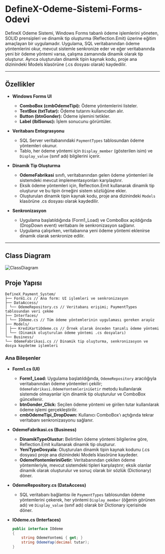 # DefineX-Odeme-Sistemi-Forms-Odevi 

DefineX Odeme Sistemi, Windows Forms tabanlı ödeme işlemlerini yöneten, SOLID prensipleri ve dinamik tip oluşturma (Reflection.Emit) üzerine eğitim amaçlayan bir uygulamadır. Uygulama, SQL veritabanından ödeme yöntemlerini okur, mevcut sistemle senkronize eder ve eğer veritabanında yeni bir ödeme yöntemi varsa, çalışma zamanında dinamik olarak tip oluşturur. Ayrıca oluşturulan dinamik tipin kaynak kodu, proje ana dizinindeki Models klasörüne (.cs dosyası olarak) kaydedilir.

---

## Özellikler

- **Windows Forms UI**
  - **ComboBox (cmbOdemeTipi):** Ödeme yöntemlerini listeler.
  - **TextBox (txtTutar):** Ödeme tutarını kullanıcıdan alır.
  - **Button (btnGonder):** Ödeme işlemini tetikler.
  - **Label (lblSonuc):** İşlem sonucunu görüntüler.

- **Veritabanı Entegrasyonu**
  - SQL Server veritabanındaki `PaymentTypes` tablosundan ödeme yöntemleri okunur.
  - Tablo, her ödeme yöntemi için `Display_member` (gösterilen isim) ve `Display_value` (sınıf adı) bilgilerini içerir.

- **Dinamik Tip Oluşturma**
  - **OdemeFabrikasi** sınıfı, veritabanından gelen ödeme yöntemleri ile sistemdeki mevcut implementasyonları karşılaştırır.
  - Eksik ödeme yöntemleri için, Reflection.Emit kullanarak dinamik tip oluşturur ve bu tipin örneğini sistem sözlüğüne ekler.
  - Oluşturulan dinamik tipin kaynak kodu, proje ana dizinindeki `Models` klasörüne .cs dosyası olarak kaydedilir.

- **Senkronizasyon**
  - Uygulama başlatıldığında (Form1_Load) ve ComboBox açıldığında (DropDown event) veritabanı ile senkronizasyon sağlanır.
  - Uygulama çalışırken, veritabanına yeni ödeme yöntemi eklenirse dinamik olarak senkronize edilir.

---
## Class Diagram

![ClassDiagram](https://github.com/user-attachments/assets/77017c03-ab7d-46a7-a40c-b6e422128656)

## Proje Yapısı
```
DefineX_Payment_System/ 
├── Form1.cs // Ana form: UI işlemleri ve senkronizasyon
├── DataAccess/ 
│ └── OdemeRepository.cs // Veritabanı erişimi; PaymentTypes tablosundan veri çekme 
├── Interfaces/ 
│ └── IOdeme.cs // Tüm ödeme yöntemlerinin uygulaması gereken arayüz 
├── Models/ 
│ ├── KrediKartiOdeme.cs // Örnek olarak önceden tanımlı ödeme yöntemi 
│ └── (Dinamik oluşturulan ödeme yöntemi .cs dosyaları) 
└── Business/ 
└── OdemeFabrikasi.cs // Dinamik tip oluşturma, senkronizasyon ve dosya kaydetme işlemleri
```

### Ana Bileşenler

- **Form1.cs (UI)**
  - **Form1_Load:** Uygulama başlatıldığında, `OdemeRepository` aracılığıyla veritabanından ödeme yöntemleri çekilir; `OdemeFabrikasi.OdemeYontemleriniGetir` metodu kullanılarak sistemde olmayanlar için dinamik tip oluşturulur ve ComboBox güncellenir.
  - **btnGonder_Click:** Seçilen ödeme yöntemi ve girilen tutar kullanılarak ödeme işlemi gerçekleştirilir.
  - **cmbOdemeTipi_DropDown:** Kullanıcı ComboBox’ı açtığında tekrar veritabanı senkronizasyonu sağlanır.

- **OdemeFabrikasi.cs (Business)**
  - **DinamikTypeOlustur:** Belirtilen ödeme yöntemi bilgilerine göre, Reflection.Emit kullanarak dinamik tip oluşturur.
  - **YeniTypeDosyala:** Oluşturulan dinamik tipin kaynak kodunu (.cs dosyası) proje ana dizinindeki Models klasörüne kaydeder.
  - **OdemeYontemleriniGetir:** Veritabanından çekilen ödeme yöntemleriyle, mevcut sistemdeki tipleri karşılaştırır; eksik olanlar dinamik olarak oluşturulur ve sonuç olarak bir sözlük (Dictionary) döner.

- **OdemeRepository.cs (DataAccess)**
  - SQL veritabanı bağlantısı ile `PaymentTypes` tablosundan ödeme yöntemlerini çekerek, her yöntemi `Display_member` (öğenin görünen adı) ve `Display_value` (sınıf adı) olarak bir Dictionary içerisinde döner.

- **IOdeme.cs (Interfaces)**
  ```csharp
  public interface IOdeme
  {
      string OdemeYontemi { get; }
      string OdemeYap(decimal tutar);
  }
